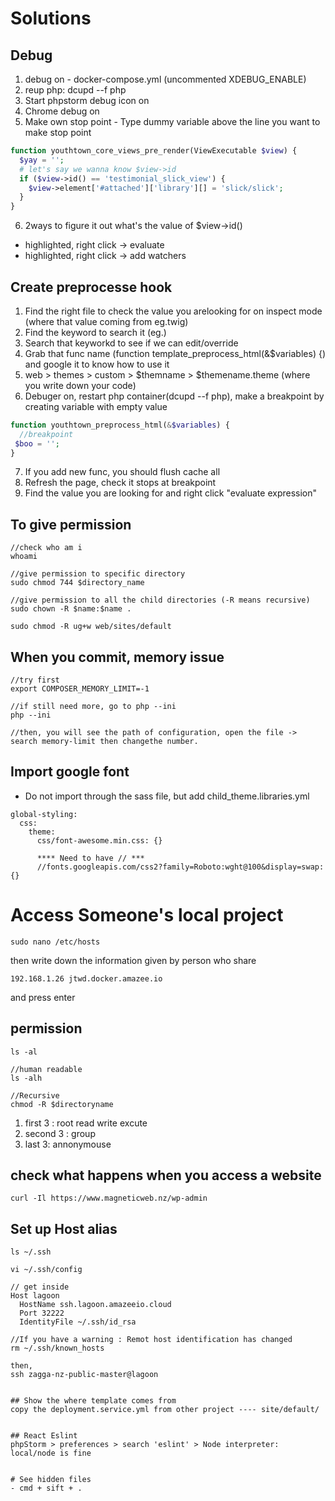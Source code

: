 # Solutions

## Debug
1. debug on - docker-compose.yml (uncommented XDEBUG_ENABLE)
2. reup php: dcupd --f php
3. Start phpstorm debug icon on
4. Chrome debug on
5. Make own stop point - Type dummy variable above the line you want to make stop point
```php
function youthtown_core_views_pre_render(ViewExecutable $view) {
  $yay = '';
  # let's say we wanna know $view->id 
  if ($view->id() == 'testimonial_slick_view') {
    $view->element['#attached']['library'][] = 'slick/slick';
  }
}
```
6. 2ways to figure it out what's the value of $view->id()
  - highlighted, right click -> evaluate
  - highlighted, right click -> add watchers


## Create preprocesse hook
1. Find the right file to check the value you arelooking for on inspect mode (where that value coming from eg.twig)
2. Find the keyword to search it (eg.<title>{{ head_title|safe_join(' | ') }}</title>)
3. Search that keyworkd to see if we can edit/override
4. Grab that func name (function template_preprocess_html(&$variables) {) and google it to know how to use it
5. web > themes > custom > $themname > $themename.theme (where you write down your code)
6. Debuger on, restart php container(dcupd --f php), make a breakpoint by creating variable with empty value
```php
function youthtown_preprocess_html(&$variables) {
  //breakpoint 
 $boo = ''; 
}
```
7. If you add new func, you should flush cache all
8. Refresh the page, check it stops at breakpoint
9. Find the value you are looking for and right click "evaluate expression"


## To give permission
```
//check who am i
whoami

//give permission to specific directory
sudo chmod 744 $directory_name

//give permission to all the child directories (-R means recursive)
sudo chown -R $name:$name .

sudo chmod -R ug+w web/sites/default 
```


## When you commit, memory issue
```
//try first 
export COMPOSER_MEMORY_LIMIT=-1

//if still need more, go to php --ini
php --ini 

//then, you will see the path of configuration, open the file -> search memory-limit then changethe number.

```


## Import google font 
- Do not import through the sass file, but add child_theme.libraries.yml

```
global-styling:
  css:
    theme:
      css/font-awesome.min.css: {}

      **** Need to have // ***
      //fonts.googleapis.com/css2?family=Roboto:wght@100&display=swap: {}

```

# Access Someone's local project 
```
sudo nano /etc/hosts
```

then write down the information given by person who share
```
192.168.1.26 jtwd.docker.amazee.io 
```
and  press enter


## permission
```
ls -al

//human readable
ls -alh 

//Recursive
chmod -R $directoryname
```
1. first 3 : root read write excute
2. second 3 : group
3. last 3: annonymouse


## check what happens when you access a website
```
curl -Il https://www.magneticweb.nz/wp-admin    
```


## Set up Host alias
```
ls ~/.ssh

vi ~/.ssh/config

// get inside
Host lagoon
  HostName ssh.lagoon.amazeeio.cloud
  Port 32222
  IdentityFile ~/.ssh/id_rsa

//If you have a warning : Remot host identification has changed
rm ~/.ssh/known_hosts  

then,
ssh zagga-nz-public-master@lagoon


## Show the where template comes from
copy the deployment.service.yml from other project ---- site/default/


## React Eslint
phpStorm > preferences > search 'eslint' > Node interpreter: local/node is fine


# See hidden files
- cmd + sift + .